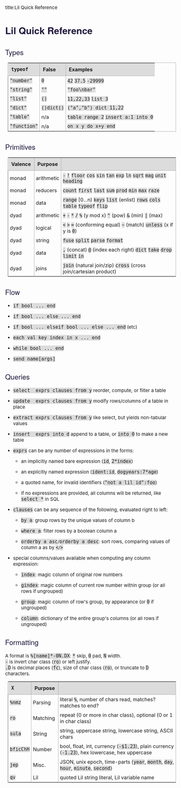 title:Lil Quick Reference

<style>
body{margin:1em 5em 5em 3em;font-size:15px;}
h1,h2,figcaption{font-family:Helvetica Neue,Arial,sans-serif;}
h1{color:#21183c;font-weight:700;}
h2{color:#21183c;font-weight:300;}
pre,code{background-color:Gainsboro;tab-size:2;font-size:large;font-size:15px;}
pre{margin:0 .5em;padding:.5em;border:1px solid #aaa;border-radius:5px;}
li{margin:1em 0;}
table{margin:0 .5em;border-collapse:collapse;border:1px solid #aaa;}
td{padding:5px;}th{padding:10px;border-bottom:1px solid #aaa;background-color:Gainsboro;}
td,th:not(:first-child){border-left:1px solid #aaa;}
</style>

Lil Quick Reference
===================
Types
-----
| `typeof`     | False      | Examples                            |
| :----------- | :--------- | :---------------------------------- |
| `"number"`   | `0`        | `42` `37.5` `-29999`                |
| `"string"`   | `""`       | `"foo\nbar"`                        |
| `"list"`     | `()`       | `11,22,33` `list 3`                 |
| `"dict"`     | `()dict()` | `("a","b") dict 11,22`              |
| `"table"`    | n/a        | `table range 2` `insert a:1 into 0` |
| `"function"` | n/a        | `on x y do x+y end`                 |

Primitives
----------
| Valence | Purpose    |                                                                              |
| :------ | :--------- | :--------------------------------------------------------------------------- |
| monad   | arithmetic | `-` `!` `floor` `cos` `sin` `tan` `exp` `ln` `sqrt` `mag` `unit` `heading`   |
| monad   | reducers   | `count` `first` `last` `sum` `prod` `min` `max` `raze`                       |
| monad   | data       | `range` [0...n) `keys` `list` (enlist) `rows` `cols` `table` `typeof` `flip` |
| dyad    | arithmetic | `+` `-` `*` `/` `%` (y mod x) `^` (pow) `&` (min) <code>\|</code> (max)      |
| dyad    | logical    | `<` `>` `=` (conforming equal) `~` (match) `unless` (x if y is `0`)          |
| dyad    | string     | `fuse` `split` `parse` `format`                                              |
| dyad    | data       | `,` (concat) `@` (index each right) `dict` `take` `drop` `limit` `in`        |
| dyad    | joins      | `join` (natural join/zip) `cross` (cross join/cartesian product)             |

Flow
----
- `if bool ... end`
- `if bool ... else ... end`
- `if bool ... elseif bool ... else ... end` (etc)
- `each val key index in x ... end`
- `while bool ... end`
- `send name[args]`

Queries
-------
- `select  exprs clauses from y` reorder, compute, or filter a table
- `update  exprs clauses from y` modify rows/columns of a table in place
- `extract exprs clauses from y` like select, but yields non-tabular values
- `insert  exprs into d` append to a table, or `into 0` to make a new table

- `exprs` can be any number of expressions in the forms:
	- an implicitly named bare expression (`id`, `2*index`)
	- an explicitly named expression (`ident:id`, `dogyears:7*age`)
	- a quoted name, for invalid identifiers (`"not a lil id":foo`)
	- if no expressions are provided, all columns will be returned, like `select *` in SQL

- `clauses` can be any sequence of the following, evaluated right to left:
	- `by a`: group rows by the unique values of column b
	- `where a`: filter rows by a boolean column a
	- `orderby a asc`/`orderby a desc`: sort rows, comparing values of column a as by `<`/`>`

- special columns/values available when computing any column expression:
	- `index`: magic column of original row numbers
	- `gindex`: magic column of current row number within group (or all rows if ungrouped)
	- `group`: magic column of row's group, by appearance (or `0` if ungrouped)
	- `column`: dictionary of the entire group's columns (or all rows if ungrouped)

Formatting
----------
A format is `%[name]*-0N.DX`: `*` skip, `0` pad, `N` width.<br/>
`-` is invert char class (`ro`) or left justify.<br/>
`.D` is decimal places (`fc`), size of char class (`ro`), or truncate to `D` characters.

| `X`       | Purpose  |                                                                                                |
| :-------- | :------- | :--------------------------------------------------------------------------------------------- |
| `%nmz`    | Parsing  | literal `%`, number of chars read, matches? matches to end?                                    |
| `ro`      | Matching | repeat (0 or more in char class), optional (0 or 1 in char class)                              |
| `sula`    | String   | string, uppercase string, lowercase string, ASCII chars                                        |
| `bficChH` | Number   | bool, float, int, currency (`-$1.23`), plain currency (`-1.23`), hex lowercase, hex uppercase  |
| `jep`     | Misc.    | JSON, unix epoch, time-parts {`year`, `month`, `day`, `hour`, `minute`, `second`}              |
| `qv`      | Lil      | quoted Lil string literal, Lil variable name                                                   |
